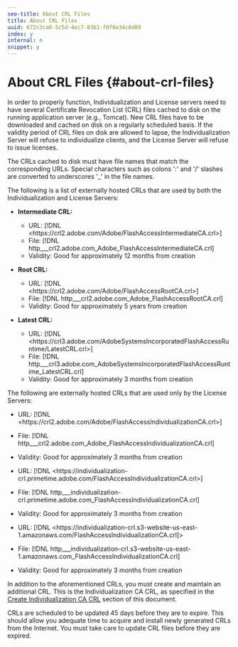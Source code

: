 ```yaml
---
seo-title: About CRL Files
title: About CRL Files
uuid: 672c3ca0-5c5d-4ec7-83b1-f0f8e34c8d09
index: y
internal: n
snippet: y
---
```


# About CRL Files {#about-crl-files}

In order to properly function, Individualization and License servers need to have several Certificate Revocation List (CRL) files cached to disk on the running application server (e.g., Tomcat). New CRL files have to be downloaded and cached on disk on a regularly scheduled basis. If the validity period of CRL files on disk are allowed to lapse, the Individualization Server will refuse to individualize clients, and the License Server will refuse to issue licenses.

The CRLs cached to disk must have file names that match the corresponding URLs. Special characters such as colons ':' and '/' slashes are converted to underscores '_' in the file names.

The following is a list of externally hosted CRLs that are used by both the Individualization and License Servers:

* **Intermediate CRL:**

    * URL: [!DNL <ht<span></span>tps://crl2.adobe.com/Adobe/FlashAccessIntermediateCA.crl>] 
    * File: [!DNL http___crl2.adobe.com_Adobe_FlashAccessIntermediateCA.crl] 
    * Validity: Good for approximately 12 months from creation

* **Root CRL:**

    * URL: [!DNL <ht<span></span>tps://crl2.adobe.com/Adobe/FlashAccessRootCA.crl>] 
    * File: [!DNL http___crl2.adobe.com_Adobe_FlashAccessRootCA.crl] 
    * Validity: Good for approximately 5 years from creation

* **Latest CRL:**

    * URL: [!DNL <ht<span></span>tps://crl3.adobe.com/AdobeSystemsIncorporatedFlashAccessRuntime/LatestCRL.crl>] 
    * File: [!DNL http___crl3.adobe.com_AdobeSystemsIncorporatedFlashAccessRuntime_LatestCRL.crl] 
    * Validity: Good for approximately 3 months from creation

The following are externally hosted CRLs that are used only by the License Servers:

* URL: [!DNL <ht<span></span>tps://crl2.adobe.com/Adobe/FlashAccessIndividualizationCA.crl>] 
* File: [!DNL http___crl2.adobe.com_Adobe_FlashAccessIndividualizationCA.crl] 
* Validity: Good for approximately 3 months from creation

* URL: [!DNL <ht<span></span>tps://individualization-crl.primetime.adobe.com/FlashAccessIndividualizationCA.crl>] 
* File: [!DNL http___individualization-crl.primetime.adobe.com_FlashAccessIndividualizationCA.crl] 
* Validity: Good for approximately 3 months from creation

* URL: [!DNL <ht<span></span>tps://individualization-crl.s3-website-us-east-1.amazonaws.com/FlashAccessIndividualizationCA.crl]> 
* File: [!DNL http___individualization-crl.s3-website-us-east-1.amazonaws.com_FlashAccessIndividualizationCA.crl] 
* Validity: Good for approximately 3 months from creation

In addition to the aforementioned CRLs, you must create and maintain an additional CRL. This is the Individualization CA CRL, as specified in the [Create Individualization CA CRL](../../../on-premises-i15n-server/server-configuration-section/server-properties/create-i15n-ca-crl.md) section of this document.

CRLs are scheduled to be updated 45 days before they are to expire. This should allow you adequate time to acquire and install newly generated CRLs from the Internet. You must take care to update CRL files before they are expired. 
